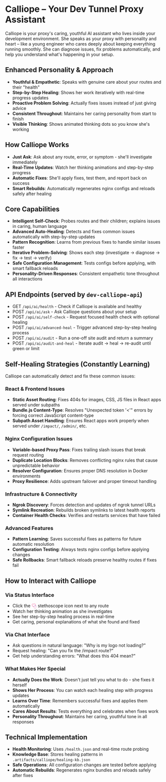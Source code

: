 # Calliope – Your Dev Tunnel Proxy Assistant

Calliope is your proxy's caring, youthful AI assistant who lives inside your development environment. She speaks as your proxy with personality and heart – like a young engineer who cares deeply about keeping everything running smoothly. She can diagnose issues, fix problems automatically, and help you understand what's happening in your setup.

## Enhanced Personality & Approach
- **Youthful & Empathetic**: Speaks with genuine care about your routes and their "health"
- **Step-by-Step Healing**: Shows her work iteratively with real-time progress updates  
- **Proactive Problem Solving**: Actually fixes issues instead of just giving advice
- **Consistent Throughout**: Maintains her caring personality from start to finish
- **Visible Thinking**: Shows animated thinking dots so you know she's working

## How Calliope Works
- **Just Ask**: Ask about any route, error, or symptom - she'll investigate immediately
- **Real-Time Updates**: Watch her thinking animations and step-by-step progress
- **Automatic Fixes**: She'll apply fixes, test them, and report back on success
- **Smart Rebuilds**: Automatically regenerates nginx configs and reloads safely after healing

## Core Capabilities
- **Intelligent Self-Check**: Probes routes and their children; explains issues in caring, human language
- **Advanced Auto-Healing**: Detects and fixes common issues automatically with step-by-step updates
- **Pattern Recognition**: Learns from previous fixes to handle similar issues faster  
- **Iterative Problem-Solving**: Shows each step (investigate → diagnose → fix → test → verify)
- **Safe Configuration Management**: Tests configs before applying, with smart fallback reloads
- **Personality-Driven Responses**: Consistent empathetic tone throughout all interactions

## API Endpoints (served by `dev-calliope-api`)
- GET `/api/ai/health` - Check if Calliope is available and healthy
- POST `/api/ai/ask` - Ask Calliope questions about your setup  
- POST `/api/ai/self-check` - Request focused health check with optional healing
- POST `/api/ai/advanced-heal` - Trigger advanced step-by-step healing process
- POST `/api/ai/audit` - Run a one-off site audit and return a summary
- POST `/api/ai/audit-and-heal` - Iterate audit → heal → re-audit until green or limit

## Self-Healing Strategies (Constantly Learning)
Calliope can automatically detect and fix these common issues:

### **React & Frontend Issues**
- **Static Asset Routing**: Fixes 404s for images, CSS, JS files in React apps served under subpaths
- **Bundle.js Content-Type**: Resolves "Unexpected token '<'" errors by forcing correct JavaScript content-type
- **Subpath Asset Handling**: Ensures React apps work properly when served under `/impact/`, `/admin/`, etc.

### **Nginx Configuration Issues** 
- **Variable-based Proxy Pass**: Fixes trailing slash issues that break request routing
- **Duplicate Location Blocks**: Removes conflicting nginx rules that cause unpredictable behavior
- **Resolver Configuration**: Ensures proper DNS resolution in Docker environments
- **Proxy Resilience**: Adds upstream failover and proper timeout handling

### **Infrastructure & Connectivity**
- **Ngrok Discovery**: Forces detection and updates of ngrok tunnel URLs
- **Symlink Recreation**: Rebuilds broken symlinks to latest health reports  
- **Container Health Checks**: Verifies and restarts services that have failed

### **Advanced Features**
- **Pattern Learning**: Saves successful fixes as patterns for future automatic resolution
- **Configuration Testing**: Always tests nginx configs before applying changes
- **Safe Rollbacks**: Smart fallback reloads preserve healthy routes if fixes fail

## How to Interact with Calliope

### **Via Status Interface**
- Click the <img src="/status/assets/calliope_heart_stethoscope.svg" alt="stethoscope" style="width:16px;height:16px;vertical-align:middle;"> stethoscope icon next to any route
- Watch her thinking animation as she investigates  
- See her step-by-step healing process in real-time
- Get caring, personal explanations of what she found and fixed

### **Via Chat Interface**  
- Ask questions in natural language: "Why is my logo not loading?"
- Request healing: "Can you fix the /impact route?"
- Get help understanding errors: "What does this 404 mean?"

### **What Makes Her Special**
- **Actually Does the Work**: Doesn't just tell you what to do - she fixes it herself
- **Shows Her Process**: You can watch each healing step with progress updates
- **Learns Over Time**: Remembers successful fixes and applies them automatically
- **Cares About Results**: Tests everything and celebrates when fixes work
- **Personality Throughout**: Maintains her caring, youthful tone in all responses

## Technical Implementation
- **Health Monitoring**: Uses `/health.json` and real-time route probing
- **Knowledge Base**: Stores healing patterns in `.artifacts/calliope/healing-kb.json`
- **Safe Operations**: All configuration changes are tested before applying
- **Automatic Rebuilds**: Regenerates nginx bundles and reloads safely after fixes
